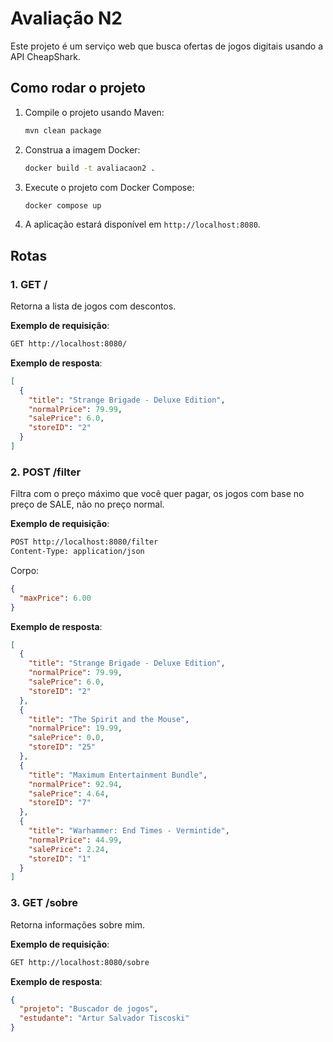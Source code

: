 
# Avaliação N2

Este projeto é um serviço web que busca ofertas de jogos digitais usando a API CheapShark.

## Como rodar o projeto

1. Compile o projeto usando Maven:
   ```bash
   mvn clean package
   ```

2. Construa a imagem Docker:
   ```bash
   docker build -t avaliacaon2 .
   ```

3. Execute o projeto com Docker Compose:
   ```bash
   docker compose up
   ```

4. A aplicação estará disponível em `http://localhost:8080`.

## Rotas

### 1. **GET /**
Retorna a lista de jogos com descontos.

**Exemplo de requisição**:
```bash
GET http://localhost:8080/
```

**Exemplo de resposta**:
```json
[
  {
    "title": "Strange Brigade - Deluxe Edition",
    "normalPrice": 79.99,
    "salePrice": 6.0,
    "storeID": "2"
  }
]
```

### 2. **POST /filter**
Filtra com o preço máximo que você quer pagar, os jogos com base no preço de SALE, não no preço normal.

**Exemplo de requisição**:
```bash
POST http://localhost:8080/filter
Content-Type: application/json
```
Corpo:
```json
{
  "maxPrice": 6.00
}
```

**Exemplo de resposta**:
```json
[
  {
    "title": "Strange Brigade - Deluxe Edition",
    "normalPrice": 79.99,
    "salePrice": 6.0,
    "storeID": "2"
  },
  {
    "title": "The Spirit and the Mouse",
    "normalPrice": 19.99,
    "salePrice": 0.0,
    "storeID": "25"
  },
  {
    "title": "Maximum Entertainment Bundle",
    "normalPrice": 92.94,
    "salePrice": 4.64,
    "storeID": "7"
  },
  {
    "title": "Warhammer: End Times - Vermintide",
    "normalPrice": 44.99,
    "salePrice": 2.24,
    "storeID": "1"
  }
]
```

### 3. **GET /sobre**
Retorna informações sobre mim.

**Exemplo de requisição**:
```bash
GET http://localhost:8080/sobre
```

**Exemplo de resposta**:
```json
{
  "projeto": "Buscador de jogos",
  "estudante": "Artur Salvador Tiscoski"
}
```
